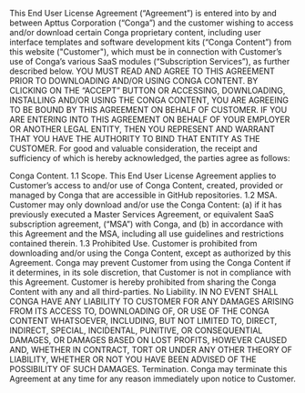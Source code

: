 This End User License Agreement (“Agreement”) is entered into by and between Apttus Corporation (“Conga”) and the customer wishing to access and/or download certain Conga proprietary content, including user interface templates and software development kits (“Conga Content”) from this website ("Customer"), which must be in connection with Customer’s use of Conga’s various SaaS modules (“Subscription Services”), as further described below. YOU MUST READ AND AGREE TO THIS AGREEMENT PRIOR TO DOWNLOADING AND/OR USING CONGA CONTENT. BY CLICKING ON THE “ACCEPT” BUTTON OR ACCESSING, DOWNLOADING, INSTALLING AND/OR USING THE CONGA CONTENT, YOU ARE AGREEING TO BE BOUND BY THIS AGREEMENT ON BEHALF OF CUSTOMER. IF YOU ARE ENTERING INTO THIS AGREEMENT ON BEHALF OF YOUR EMPLOYER OR ANOTHER LEGAL ENTITY, THEN YOU REPRESENT AND WARRANT THAT YOU HAVE THE AUTHORITY TO BIND THAT ENTITY AS THE CUSTOMER. For good and valuable consideration, the receipt and sufficiency of which is hereby acknowledged, the parties agree as follows:

Conga Content. 1.1 Scope. This End User License Agreement applies to Customer’s access to and/or use of Conga Content, created, provided or managed by Conga that are accessible in GitHub repositories. 1.2 MSA. Customer may only download and/or use the Conga Content: (a) if it has previously executed a Master Services Agreement, or equivalent SaaS subscription agreement, (“MSA”) with Conga, and (b) in accordance with this Agreement and the MSA, including all use guidelines and restrictions contained therein. 1.3 Prohibited Use. Customer is prohibited from downloading and/or using the Conga Content, except as authorized by this Agreement. Conga may prevent Customer from using the Conga Content if it determines, in its sole discretion, that Customer is not in compliance with this Agreement. Customer is hereby prohibited from sharing the Conga Content with any and all third-parties.
No Liability. IN NO EVENT SHALL CONGA HAVE ANY LIABILITY TO CUSTOMER FOR ANY DAMAGES ARISING FROM ITS ACCESS TO, DOWNLOADING OF, OR USE OF THE CONGA CONTENT WHATSOEVER, INCLUDING, BUT NOT LIMITED TO, DIRECT, INDIRECT, SPECIAL, INCIDENTAL, PUNITIVE, OR CONSEQUENTIAL DAMAGES, OR DAMAGES BASED ON LOST PROFITS, HOWEVER CAUSED AND, WHETHER IN CONTRACT, TORT OR UNDER ANY OTHER THEORY OF LIABILITY, WHETHER OR NOT YOU HAVE BEEN ADVISED OF THE POSSIBILITY OF SUCH DAMAGES.
Termination. Conga may terminate this Agreement at any time for any reason immediately upon notice to Customer.